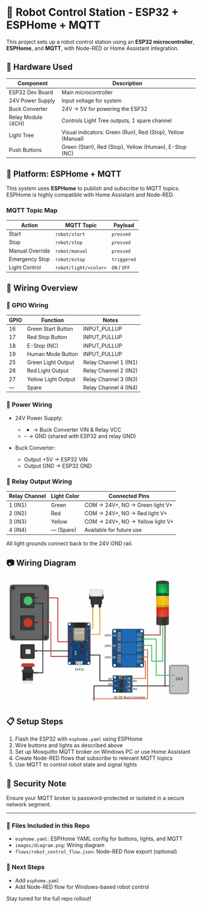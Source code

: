 # 🤖 Robot Control Station - ESP32 + ESPHome + MQTT

This project sets up a robot control station using an **ESP32 microcontroller**, **ESPHome**, and **MQTT**, with Node-RED or Home Assistant integration.

## 🧰 Hardware Used

| Component             | Description                                       |
|----------------------|---------------------------------------------------|
| ESP32 Dev Board      | Main microcontroller                              |
| 24V Power Supply     | Input voltage for system                          |
| Buck Converter       | 24V → 5V for powering the ESP32                   |
| Relay Module (4CH)   | Controls Light Tree outputs, 1 spare channel      |
| Light Tree           | Visual indicators: Green (Run), Red (Stop), Yellow (Manual) |
| Push Buttons         | Green (Start), Red (Stop), Yellow (Human), E-Stop (NC) |

## 🧠 Platform: ESPHome + MQTT

This system uses **ESPHome** to publish and subscribe to MQTT topics. ESPHome is highly compatible with Home Assistant and Node-RED.

### MQTT Topic Map

| Action           | MQTT Topic             | Payload       |
|------------------|-------------------------|---------------|
| Start            | `robot/start`           | `pressed`     |
| Stop             | `robot/stop`            | `pressed`     |
| Manual Override  | `robot/manual`          | `pressed`     |
| Emergency Stop   | `robot/estop`           | `triggered`   |
| Light Control    | `robot/light/<color>`   | `ON` / `OFF`  |

## 🔌 Wiring Overview

### 🔧 GPIO Wiring

| GPIO | Function            | Notes                      |
|------|---------------------|----------------------------|
| 16   | Green Start Button  | INPUT_PULLUP               |
| 17   | Red Stop Button     | INPUT_PULLUP               |
| 18   | E-Stop (NC)         | INPUT_PULLUP               |
| 19   | Human Mode Button   | INPUT_PULLUP               |
| 25   | Green Light Output  | Relay Channel 1 (IN1)      |
| 26   | Red Light Output    | Relay Channel 2 (IN2)      |
| 27   | Yellow Light Output | Relay Channel 3 (IN3)      |
| —    | Spare               | Relay Channel 4 (IN4)      |

### 🔋 Power Wiring

- 24V Power Supply:
  - + → Buck Converter VIN & Relay VCC
  - – → GND (shared with ESP32 and relay GND)

- Buck Converter:
  - Output +5V → ESP32 VIN
  - Output GND → ESP32 GND

### 🔁 Relay Output Wiring

| Relay Channel | Light Color | Connected Pins                         |
|---------------|-------------|----------------------------------------|
| 1 (IN1)       | Green       | COM → 24V+, NO → Green light V+        |
| 2 (IN2)       | Red         | COM → 24V+, NO → Red light V+          |
| 3 (IN3)       | Yellow      | COM → 24V+, NO → Yellow light V+       |
| 4 (IN4)       | — (Spare)   | Available for future use               |

All light grounds connect back to the 24V GND rail.

## 📷 Wiring Diagram
![Wiring Diagram](images/diagram.png)

## 📋 Setup Steps

1. Flash the ESP32 with `esphome.yaml` using ESPHome
2. Wire buttons and lights as described above
3. Set up Mosquitto MQTT broker on Windows PC or use Home Assistant
4. Create Node-RED flows that subscribe to relevant MQTT topics
5. Use MQTT to control robot state and signal lights

## 🔐 Security Note
Ensure your MQTT broker is password-protected or isolated in a secure network segment.

---

### 📂 Files Included in this Repo
- `esphome.yaml`: ESPHome YAML config for buttons, lights, and MQTT
- `images/diagram.png`: Wiring diagram
- `flows/robot_control_flow.json`: Node-RED flow export (optional)

### 🧠 Next Steps
- Add `esphome.yaml`
- Add Node-RED flow for Windows-based robot control

Stay tuned for the full repo rollout!
